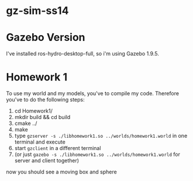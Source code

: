 gz-sim-ss14
===========

Gazebo Version
===========
I've installed ros-hydro-desktop-full, so i'm using Gazebo 1.9.5.

Homework 1
===========
To use my world and my models, you've to compile my code. Therefore you've to do the following steps:

1. cd Homework1/
2. mkdir build && cd build
3. cmake ../
4. make
5. type ```gzserver -s ./libhomework1.so ../worlds/homework1.world``` in one terminal and execute
6. start ```gzclient``` in a different terminal
7. (or just ```gazebo -s ./libhomework1.so ../worlds/homework1.world``` for server and client together)

now you should see a moving box and sphere
